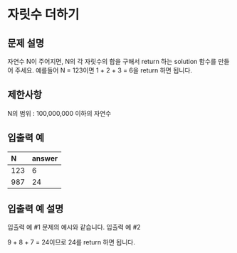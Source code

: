 # 자릿수 더하기

## 문제 설명

자연수 N이 주어지면, N의 각 자릿수의 합을 구해서 return 하는 solution 함수를 만들어 주세요.
예를들어 N = 123이면 1 + 2 + 3 = 6을 return 하면 됩니다.

## 제한사항

N의 범위 : 100,000,000 이하의 자연수

## 입출력 예

| N    | 	answer |
|:-----|:--------|
| 123	 | 6       |
| 987	 | 24      |

## 입출력 예 설명

입출력 예 #1
문제의 예시와 같습니다.
입출력 예 #2

9 + 8 + 7 = 24이므로 24를 return 하면 됩니다.